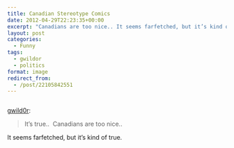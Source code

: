 ```yaml
---
title: Canadian Stereotype Comics
date: 2012-04-29T22:23:35+00:00
excerpt: "Canadians are too nice.. It seems farfetched, but it’s kind of true."
layout: post
categories:
  - Funny
tags:
  - gwildor
  - politics
format: image
redirect_from:
  - /post/22105842551
---
```

<img class="alignnone size-full wp-image-28" src="https://dv8b8dkxht4vb.cloudfront.net/img/tumblr_m384z3mWgi1ro7c4so1_1280.jpg" alt="" srcset="https://dv8b8dkxht4vb.cloudfront.net/img/tumblr_m384z3mWgi1ro7c4so1_1280.jpg 700w, https://dv8b8dkxht4vb.cloudfront.net/img/tumblr_m384z3mWgi1ro7c4so1_1280-226x300.jpg 226w" sizes="(max-width: 700px) 100vw, 700px" />

[gwild0r](http://gwild0r.tumblr.com/post/22029669371/its-true-canadians-are-too-nice):

> It’s true..  Canadians are too nice..

It seems farfetched, but it’s kind of true.
